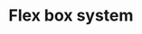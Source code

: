 # Flex box system 


[Branch]:(https://github.com/codiku/react-native-introduction/tree/003-EN-flex-system)
[Flex box cheat sheet]:(https://github.com/codiku/ressources/blob/master/Flex%20system%20cheat%20sheet.pdf)